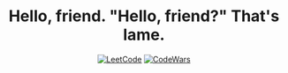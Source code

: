 <div id="header" align="center">
  <h1>Hello, friend. "Hello, friend?" That's lame.</h1>

  [![LeetCode](https://img.shields.io/badge/-LeetCode-000?&logo=LeetCode)](https://leetcode.com/u/kaschenkkko)
  [![CodeWars](https://img.shields.io/badge/-CodeWars-000?&logo=CodeWars)](https://www.codewars.com/users/kaschenkkko)

</div>
